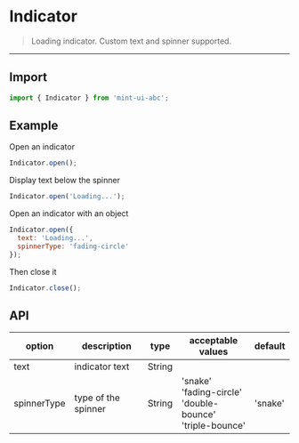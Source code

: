 # Indicator

> Loading indicator. Custom text and spinner supported.

-------------
## Import

```javascript
import { Indicator } from 'mint-ui-abc';
```

## Example

Open an indicator

```javascript
Indicator.open();
```

Display text below the spinner

```javascript
Indicator.open('Loading...');
```

Open an indicator with an object

```javascript
Indicator.open({
  text: 'Loading...',
  spinnerType: 'fading-circle'
});
```

Then close it
```javascript
Indicator.close();
```

## API
| option | description | type | acceptable values | default |
|------|-------|---------|-------|--------|
| text | indicator text | String | | |
| spinnerType | type of the spinner | String | 'snake'<br>'fading-circle'<br>'double-bounce'<br>'triple-bounce' | 'snake' |
